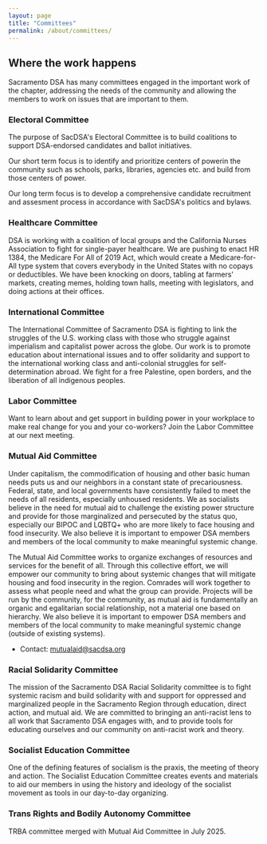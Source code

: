 ```yaml
---
layout: page
title: "Committees"
permalink: /about/committees/
---
```

## Where the work happens

Sacramento DSA has many committees engaged in the important work of the chapter,
addressing the needs of the community and allowing the members to work on issues
that are important to them.

### Electoral Committee

The purpose of SacDSA's Electoral Committee is to build coalitions to support 
DSA-endorsed candidates and ballot initiatives.  

Our short term focus is to identify and prioritize centers of powerin the 
community such as schools, parks, libraries, agencies etc. and build 
from those centers of power.

Our long term focus is to develop a comprehensive candidate recruitment and assesment process in accordance with SacDSA's politics and bylaws.


### Healthcare Committee

DSA is working with a coalition of local groups and the California Nurses
Association to fight for single-payer healthcare. We are pushing to enact HR
1384, the Medicare For All of 2019 Act, which would create a Medicare-for-All
type system that covers everybody in the United States with no copays or
deductibles. We have been knocking on doors, tabling at farmers’ markets,
creating memes, holding town halls, meeting with legislators, and doing actions
at their offices.

### International Committee

The International Committee of Sacramento DSA is fighting to link the struggles 
of the U.S. working class with those who struggle against imperialism 
and capitalist power across the globe. Our work is to promote education about
international issues and to offer solidarity and support to the international
working class and anti-colonial struggles for self-determination abroad. 
We fight for a free Palestine, open borders, and the liberation of all 
indigenous peoples.

### Labor Committee

Want to learn about and get support in building power in your workplace to make
real change for you and your co-workers? Join the Labor Committee at our next
meeting.

### Mutual Aid Committee

Under capitalism, the commodification of housing and other basic human needs
puts us and our neighbors in a constant state of precariousness. Federal, state,
and local governments have consistently failed to meet the needs of all
residents, especially unhoused residents. We as socialists believe in the need
for mutual aid to challenge the existing power structure and provide for those
marginalized and persecuted by the status quo, especially our BIPOC and LQBTQ+
who are more likely to face housing and food insecurity. We also believe it is
important to empower DSA members and members of the local community to make
meaningful systemic change.

The Mutual Aid Committee works to organize exchanges of resources and services
for the benefit of all. Through this collective effort, we will empower our
community to bring about systemic changes that will mitigate housing and food
insecurity in the region. Comrades will work together to assess what people need
and what the group can provide. Projects will be run by the community, for the
community, as mutual aid is fundamentally an organic and egalitarian social
relationship, not a material one based on hierarchy. We also believe it is
important to empower DSA members and members of the local community to make
meaningful systemic change (outside of existing systems).

* Contact: mutualaid@sacdsa.org

### Racial Solidarity Committee

The mission of the Sacramento DSA Racial Solidarity committee is to fight systemic racism and build solidarity with and support for oppressed and marginalized people in the Sacramento Region through education, direct action, and mutual aid. We are committed to bringing an anti-racist lens to all work that Sacramento DSA engages with, and to provide tools for educating ourselves and our community on anti-racist work and theory.

### Socialist Education Committee

One of the defining features of socialism is the praxis, the meeting of theory
and action. The Socialist Education Committee creates events and materials to
aid our members in using the history and ideology of the socialist movement as
tools in our day-to-day organizing.

### Trans Rights and Bodily Autonomy Committee

TRBA committee merged with Mutual Aid Committee in July 2025.


